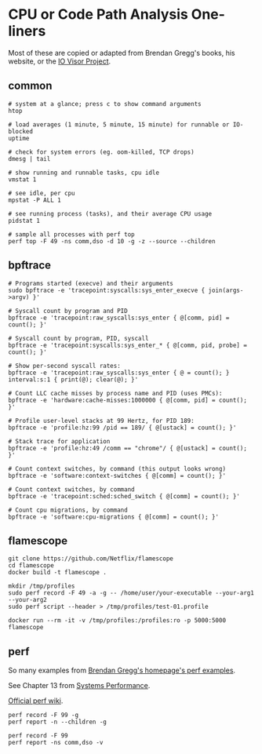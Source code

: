 # CPU or Code Path Analysis One-liners

Most of these are copied or adapted from Brendan Gregg's books, his website, or the [IO Visor Project](https://github.com/iovisor).


## common

```
# system at a glance; press c to show command arguments
htop

# load averages (1 minute, 5 minute, 15 minute) for runnable or IO-blocked
uptime

# check for system errors (eg. oom-killed, TCP drops)
dmesg | tail

# show running and runnable tasks, cpu idle
vmstat 1

# see idle, per cpu
mpstat -P ALL 1

# see running process (tasks), and their average CPU usage
pidstat 1

# sample all processes with perf top
perf top -F 49 -ns comm,dso -d 10 -g -z --source --children
```


## bpftrace

```
# Programs started (execve) and their arguments
sudo bpftrace -e 'tracepoint:syscalls:sys_enter_execve { join(args->argv) }'

# Syscall count by program and PID
bpftrace -e 'tracepoint:raw_syscalls:sys_enter { @[comm, pid] = count(); }'

# Syscall count by program, PID, syscall
bpftrace -e 'tracepoint:syscalls:sys_enter_* { @[comm, pid, probe] = count(); }'

# Show per-second syscall rates:
bpftrace -e 'tracepoint:raw_syscalls:sys_enter { @ = count(); } interval:s:1 { print(@); clear(@); }'

# Count LLC cache misses by process name and PID (uses PMCs):
bpftrace -e 'hardware:cache-misses:1000000 { @[comm, pid] = count(); }'

# Profile user-level stacks at 99 Hertz, for PID 189:
bpftrace -e 'profile:hz:99 /pid == 189/ { @[ustack] = count(); }'

# Stack trace for application
bpftrace -e 'profile:hz:49 /comm == "chrome"/ { @[ustack] = count(); }'

# Count context switches, by command (this output looks wrong)
bpftrace -e 'software:context-switches { @[comm] = count(); }'

# Count context switches, by command
bpftrace -e 'tracepoint:sched:sched_switch { @[comm] = count(); }'

# Count cpu migrations, by command
bpftrace -e 'software:cpu-migrations { @[comm] = count(); }'
```


## flamescope

```
git clone https://github.com/Netflix/flamescope
cd flamescope
docker build -t flamescope .

mkdir /tmp/profiles
sudo perf record -F 49 -a -g -- /home/user/your-executable --your-arg1 --your-arg2
sudo perf script --header > /tmp/profiles/test-01.profile

docker run --rm -it -v /tmp/profiles:/profiles:ro -p 5000:5000 flamescope
```


## perf

So many examples from [Brendan Gregg's homepage's perf examples](https://www.brendangregg.com/perf.html#UsageExamples).

See Chapter 13 from [Systems Performance](https://www.brendangregg.com/systems-performance-2nd-edition-book.html).

[Official perf wiki](https://perf.wiki.kernel.org/index.php/Main_Page).

```
perf record -F 99 -g
perf report -n --children -g

perf record -F 99
perf report -ns comm,dso -v
```